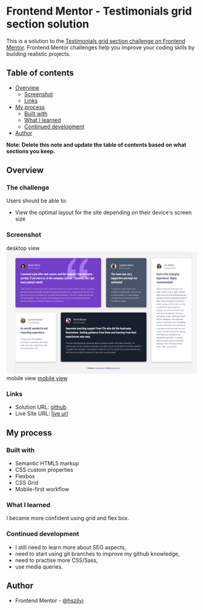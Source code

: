 # Frontend Mentor - Testimonials grid section solution

This is a solution to the [Testimonials grid section challenge on Frontend Mentor](https://www.frontendmentor.io/challenges/testimonials-grid-section-Nnw6J7Un7). Frontend Mentor challenges help you improve your coding skills by building realistic projects. 

## Table of contents

- [Overview](#overview)
  - [Screenshot](#screenshot)
  - [Links](#links)
- [My process](#my-process)
  - [Built with](#built-with)
  - [What I learned](#what-i-learned)
  - [Continued development](#continued-development)
- [Author](#author)

**Note: Delete this note and update the table of contents based on what sections you keep.**

## Overview

### The challenge

Users should be able to:

- View the optimal layout for the site depending on their device's screen size

### Screenshot

desktop view ![desktop view](./images/screenshot-desktop.png)
mobile view [mobile view](./images/screenshot-mobile.png)



### Links

- Solution URL: [github](https://github.com/hszilvi/testimonals-grid-section)
- Live Site URL: [live url](https://hszilvi.github.io/testimonals-grid-section/)

## My process

### Built with

- Semantic HTML5 markup
- CSS custom properties
- Flexbox
- CSS Grid
- Mobile-first workflow


### What I learned

I became more confident using grid and flex box. 

### Continued development

- I still need to learn more about SEO aspects,
- need to start using git branches to improve my github knowledge, 
- need to practise more CSS/Sass,
- use media queries.



## Author

- Frontend Mentor - [@hszilvi](https://www.frontendmentor.io/profile/hszilvi)


